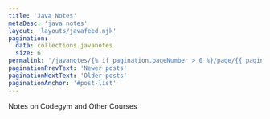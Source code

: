 ```yaml
---
title: 'Java Notes'
metaDesc: 'java notes'
layout: 'layouts/javafeed.njk'
pagination: 
  data: collections.javanotes
  size: 6
permalink: '/javanotes/{% if pagination.pageNumber > 0 %}/page/{{ pagination.pageNumber }}{% endif %}/index.html'
paginationPrevText: 'Newer posts'
paginationNextText: 'Older posts'
paginationAnchor: '#post-list'
---
```

  <div class="mt-8 bg-purple-700 p-4 inline-block rounded-3xl">
Notes on Codegym and Other Courses
 </div>